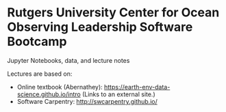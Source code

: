 # Rutgers University Center for Ocean Observing Leadership Software Bootcamp
Jupyter Notebooks, data, and lecture notes 

Lectures are based on:

- Online textbook (Abernathey): https://earth-env-data-science.github.io/intro (Links to an external site.)
- Software Carpentry: http://swcarpentry.github.io/
  
